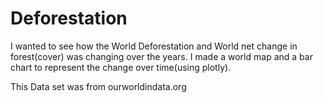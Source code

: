 # Deforestation

I wanted to see how the World Deforestation and World net change in forest(cover) was changing over the years. 
I made a world map  and a bar chart to represent the change over time(using plotly).

This Data set was from ourworldindata.org

